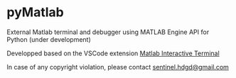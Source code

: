 # pyMatlab
External Matlab terminal and debugger using MATLAB Engine API for Python (under development)

Developped based on the VSCode extension [Matlab Interactive Terminal](https://github.com/apommel/vscode-matlab-interactive-terminal)
  
In case of any copyright violation, please contact sentinel.hdgd@gmail.com
